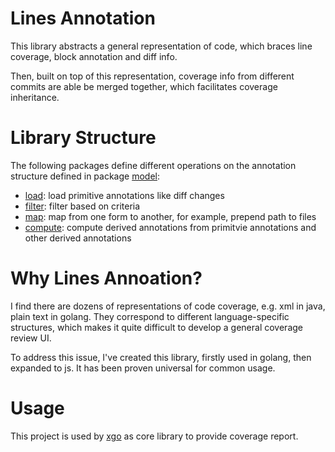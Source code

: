 # Lines Annotation
This library abstracts a general representation of code, which braces line coverage, block annotation and diff info.

Then, built on top of this representation, coverage info from different commits are able be merged together, which facilitates coverage inheritance.

# Library Structure
The following packages define different operations on the annotation structure defined in package [model](./model/):
- [load](./load): load primitive annotations like diff changes
- [filter](./filter): filter based on criteria
- [map](./map): map from one form to another, for example, prepend path to files
- [compute](./compute): compute derived annotations from primitvie annotations and other derived annotations

# Why Lines Annoation?
I find there are dozens of representations of code coverage, e.g. xml in java, plain text in golang. They correspond to different language-specific structures, which makes it quite difficult to develop a general coverage review UI.

To address this issue, I've created this library, firstly used in golang, then expanded to js. It has been proven universal for common usage.

# Usage
This project is used by [xgo](https://github.com/xhd2015/xgo) as core library to provide coverage report.